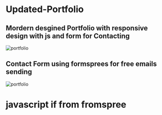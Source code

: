 # Updated-Portfolio


<h2> Mordern desgined Portfolio with responsive design with js and form for Contacting </h2> 

![portfolio](https://user-images.githubusercontent.com/61656637/197820185-fb5764d2-a418-449e-838b-4736ac1b0b04.JPG)


<h2> Contact Form using formsprees for free emails sending </h2>

![portfolio](https://user-images.githubusercontent.com/61656637/197820550-ab6cb25c-f8b2-45bb-8576-13c9bb576059.JPG)

<h1> javascript if from fromspree </h1>
